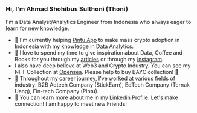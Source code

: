 ### Hi, I'm Ahmad Shohibus Sulthoni (Thoni)


I'm a Data Analyst/Analytics Engineer from Indonesia who always eager to learn for new knowledge.

- 🚀 I'm currently helping [Pintu App](https://pintu.co.id/) to make mass crypto adoption in Indonesia with my knowledge in Data Analytics.
- 🤘 I love to spend my time to give inspiration about Data, Coffee and Books for you through my [articles](https://sulthoni.substack.com/) or through my [Instagram](https://instagram.com/as_sulthoni).
- I also have deep believe at Web3 and Crypto Industry. You can see my NFT Collection at [Opensea](https://opensea.io/pycache). Please help to buy BAYC collection! 🤪
- 🥶 Throughout my career journey, I've worked at various fields of industry: B2B Adtech Company (StickEarn), EdTech Company (Ternak Uang), Fin-tech Company (Pintu). 
- 🎒 You can learn more about me in my [Linkedin Profile](https://www.linkedin.com/in/as-sulthoni/). Let's make connection! I am happy to meet new Friends!

